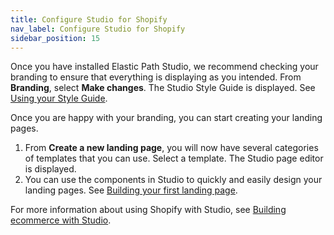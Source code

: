```yaml
---
title: Configure Studio for Shopify
nav_label: Configure Studio for Shopify
sidebar_position: 15
---
```



Once you have installed Elastic Path Studio, we recommend checking your branding to ensure that everything is displaying as you intended. From **Branding**, select **Make changes**. The Studio Style Guide is displayed. See [Using your Style Guide](/docs/studio/design/Design-&-Styles/Using-your-Style-Guide).

Once you are happy with your branding, you can start creating your landing pages. 

1. From **Create a new landing page**, you will now have several categories of templates that you can use. Select a template. The Studio page editor is displayed.
2. You can use the components in Studio to quickly and easily design your landing pages. See [Building your first landing page](/docs/studio/content/Basic-Page-Editing/Building-your-first-landing-page).

For more information about using Shopify with Studio, see [Building ecommerce with Studio](/docs/studio/Shopify/Adding-a-product-to-a-page).